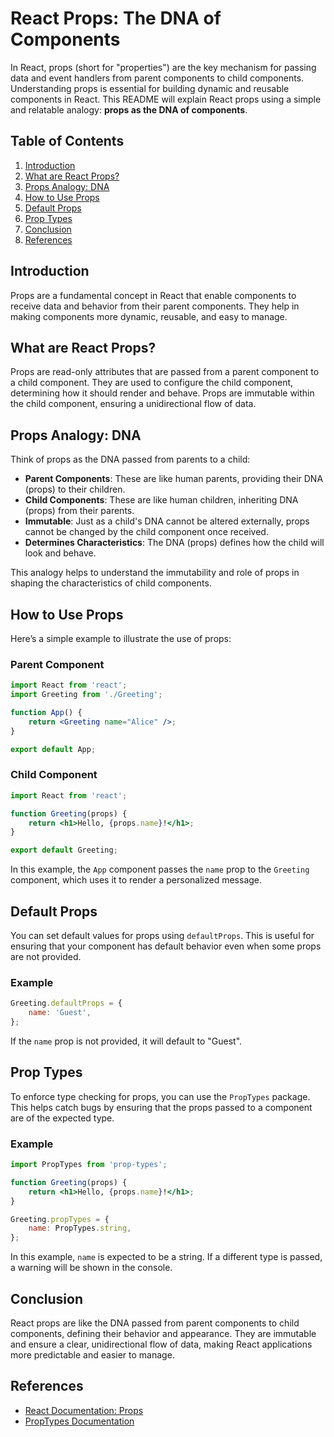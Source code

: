 # React Props: The DNA of Components

In React, props (short for "properties") are the key mechanism for passing data and event handlers from parent components to child components. Understanding props is essential for building dynamic and reusable components in React. This README will explain React props using a simple and relatable analogy: **props as the DNA of components**.

## Table of Contents

1. [Introduction](#introduction)
2. [What are React Props?](#what-are-react-props)
3. [Props Analogy: DNA](#props-analogy-dna)
4. [How to Use Props](#how-to-use-props)
5. [Default Props](#default-props)
6. [Prop Types](#prop-types)
7. [Conclusion](#conclusion)
8. [References](#references)

## Introduction

Props are a fundamental concept in React that enable components to receive data and behavior from their parent components. They help in making components more dynamic, reusable, and easy to manage.

## What are React Props?

Props are read-only attributes that are passed from a parent component to a child component. They are used to configure the child component, determining how it should render and behave. Props are immutable within the child component, ensuring a unidirectional flow of data.

## Props Analogy: DNA

Think of props as the DNA passed from parents to a child:

- **Parent Components**: These are like human parents, providing their DNA (props) to their children.
- **Child Components**: These are like human children, inheriting DNA (props) from their parents.
- **Immutable**: Just as a child's DNA cannot be altered externally, props cannot be changed by the child component once received.
- **Determines Characteristics**: The DNA (props) defines how the child will look and behave.

This analogy helps to understand the immutability and role of props in shaping the characteristics of child components.

## How to Use Props

Here’s a simple example to illustrate the use of props:

### Parent Component

```jsx
import React from 'react';
import Greeting from './Greeting';

function App() {
    return <Greeting name="Alice" />;
}

export default App;
```

### Child Component

```jsx
import React from 'react';

function Greeting(props) {
    return <h1>Hello, {props.name}!</h1>;
}

export default Greeting;
```

In this example, the `App` component passes the `name` prop to the `Greeting` component, which uses it to render a personalized message.

## Default Props

You can set default values for props using `defaultProps`. This is useful for ensuring that your component has default behavior even when some props are not provided.

### Example

```jsx
Greeting.defaultProps = {
    name: 'Guest',
};
```

If the `name` prop is not provided, it will default to "Guest".

## Prop Types

To enforce type checking for props, you can use the `PropTypes` package. This helps catch bugs by ensuring that the props passed to a component are of the expected type.

### Example

```jsx
import PropTypes from 'prop-types';

function Greeting(props) {
    return <h1>Hello, {props.name}!</h1>;
}

Greeting.propTypes = {
    name: PropTypes.string,
};
```

In this example, `name` is expected to be a string. If a different type is passed, a warning will be shown in the console.

## Conclusion

React props are like the DNA passed from parent components to child components, defining their behavior and appearance. They are immutable and ensure a clear, unidirectional flow of data, making React applications more predictable and easier to manage.

## References

- [React Documentation: Props](https://reactjs.org/docs/components-and-props.html)
- [PropTypes Documentation](https://reactjs.org/docs/typechecking-with-proptypes.html)

